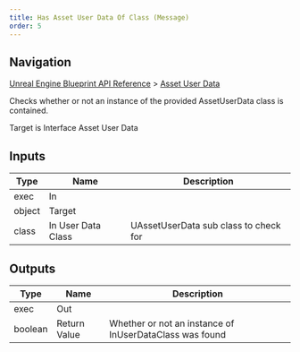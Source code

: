 ```yaml
---
title: Has Asset User Data Of Class (Message)
order: 5
---
```

## Navigation

[Unreal Engine Blueprint API Reference](https://dev.epicgames.com/documentation/en-us/unreal-engine/BlueprintAPI) > [Asset User Data](https://dev.epicgames.com/documentation/en-us/unreal-engine/BlueprintAPI/AssetUserData)

Checks whether or not an instance of the provided AssetUserData class is contained.

Target is Interface Asset User Data

## Inputs

| Type | Name | Description |
| --- | --- | --- |
| exec | In |  |
| object | Target |  |
| class | In User Data Class | UAssetUserData sub class to check for |

## Outputs

| Type | Name | Description |
| --- | --- | --- |
| exec | Out |  |
| boolean | Return Value | Whether or not an instance of InUserDataClass was found |
